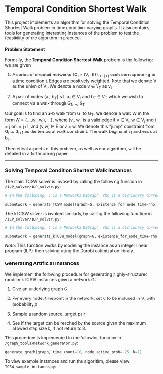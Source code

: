# Temporal Condition Shortest Walk

This project implements an algorithm for solving the Temporal Condition Shortest Walk problem in time condition-varying graphs. It also contains tools for generating interesting instances of the problem to test the feasibility of the algorithm in practice. 


#### Problem Statement

Formally, the __Temporal Condition Shortest Walk__ problem is the following: we are given

1. A series of directed networks {G<sub>t</sub> = (V<sub>t</sub>, E)}<sub>t ∈ [T]</sub> each corresponding to a time condition t. Edges are positively weighted. Note that we denote V as the union of  V<sub>t</sub>. We denote a node v ∈ V<sub>T</sub> as v<sub>t</sub>

2. A pair of nodes (a<sub>1</sub>, b<sub>T</sub>) s.t. a<sub>1</sub> ∈ V<sub>1</sub> and b<sub>T</sub> ∈ V<sub>T</sub> which we wish to connect via a walk through G<sub>1</sub>,..., G<sub>T</sub>

Our goal is to find an a-b walk from G<sub>1</sub> to G<SUB>T</SUB>. We denote a walk W in the form W = {...,(v<sub>i</sub>, w<sub>j</sub>), ...}, where (v<sub>i</sub>, w<sub>j</sub>) is a valid edge if v ∈ V<sub>i</sub>, w ∈ V<sub>j</sub> and i = j or i = j+1, and (v,w) ∈ E or v = w. We denote this "jump" constraint from G<sub>i</sub> to G<sub>i+1</sub> as the <bold>temporal walk constraint</bold>. The walk begins at a<sub>1</sub> and ends at b<sub>T</sub>.

Theoretical aspects of this problem, as well as our algorithm, will be detailed in a forthcoming paper.


---
### Solving Temporal Condition Shortest Walk Instances

The main TCSW solver is invoked by calling the following function in `/ILP_solver/ILP_solver.py`:

```python
# In the following, G is a NetworkX DiGraph, rho is a dictionary corresponding to whether v is in V_t, and pair is a (source,target) tuple. See the docstring for details. Subnetwork returns the subnetwork traversed by the walk

subnetwork = generate_TCSW_model(graph=G, existence_for_node_time=rho, connectivity_demands=pair)
```

The kTCSW solver is invoked similarly, by calling the following function in `/ILP_solver/ILP_solver.py`:

```python
# In the following, G is a NetworkX DiGraph, rho is a dictionary corresponding to whether v is in V_t, pair is a (source,target) tuple, step_size), and step_size is the max allowable step size. See the docstring for details. Subnetwork returns the subnetwork traversed by the walk

subnetwork = generate_kTCSW_model(graph=G, existence_for_node_time=rho, connectivity_demands=pair, k = step_size)
```


_Note_: This function works by modeling the instance as an integer linear program (ILP), then solving using the Gurobi optimization library.



### Generating Artificial Instances

We implement the following procedure for generating highly-structured random kTCSW instances given a network G:

1. Give an underlying graph G

2. For every node, timepoint in the network, set v to be included in V<sub>t</sub> with probability _p_

3. Sample a random source, target pair 

4. See if the target can be reached by the source given the maximum allowed step size k, if not return to 3.


This procedure is implemented in the following function in `/graph_tools/network_generator.py`:

```python
generate_graph(graph, time_count=10, node_active_prob=.25, k=1)
```

To view example instances and run the algorithm, please view `TCSW_sample_instance.py`:
